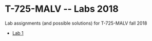 # T-725-MALV -- Labs 2018
Lab assignments (and possible solutions) for T-725-MALV fall 2018

* [Lab 1](Lab1.md)

